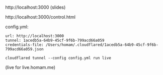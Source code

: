 http://localhost:3000 (slides)

http://localhost:3000/control.html

config.yml:
```
url: http://localhost:3000
tunnel: 1acedb5a-64b9-45cf-9f6b-799acd66a059
credentials-file: /Users/homam/.cloudflared/1acedb5a-64b9-45cf-9f6b-799acd66a059.json
```


```
cloudflared tunnel --config config.yml run live
```
(live for live.homam.me)